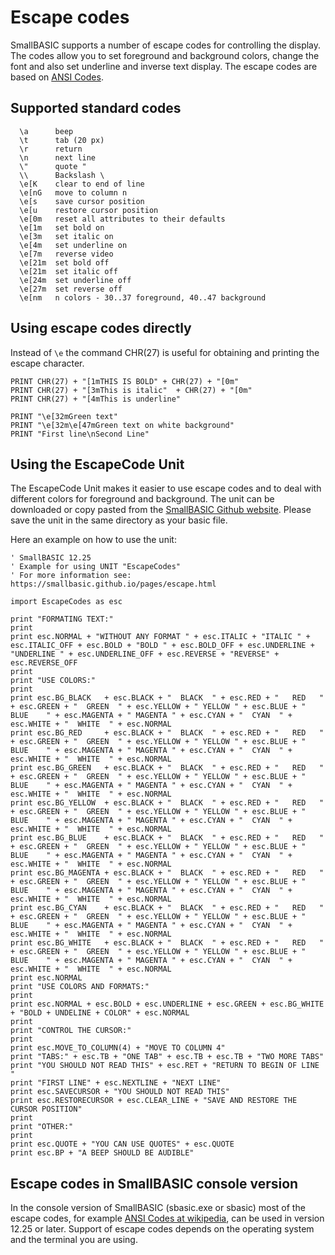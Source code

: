 # Escape codes

SmallBASIC supports a number of escape codes for controlling the display. The codes allow you to set foreground and background colors, change the font and also set underline and inverse text display. The escape codes are based on [ANSI Codes](http://en.wikipedia.org/wiki/ANSI_escape_code).

## Supported standard codes

```
  \a      beep
  \t      tab (20 px)
  \r      return
  \n      next line
  \"      quote "
  \\      Backslash \
  \e[K    clear to end of line
  \e[nG   move to column n
  \e[s    save cursor position
  \e[u    restore cursor position
  \e[0m   reset all attributes to their defaults
  \e[1m   set bold on
  \e[3m   set italic on
  \e[4m   set underline on
  \e[7m   reverse video
  \e[21m  set bold off
  \e[21m  set italic off
  \e[24m  set underline off
  \e[27m  set reverse off
  \e[nm   n colors - 30..37 foreground, 40..47 background
```

## Using escape codes directly

Instead of `\e` the command CHR(27) is useful for obtaining and printing the escape character.

```smallbasic
PRINT CHR(27) + "[1mTHIS IS BOLD" + CHR(27) + "[0m"
PRINT CHR(27) + "[3mThis is italic"  + CHR(27) + "[0m"
PRINT CHR(27) + "[4mThis is underline"

PRINT "\e[32mGreen text"
PRINT "\e[32m\e[47mGreen text on white background"
PRINT "First line\nSecond Line"
```

## Using the EscapeCode Unit

The EscapeCode Unit makes it easier to use escape codes and to deal with different colors for foreground and background. The unit can be downloaded  or copy pasted from the [SmallBASIC Github website](https://github.com/smallbasic/smallbasic.plugins/blob/master/units/EscapeCodes.bas). Please save the unit in the same directory as your basic file.

Here an example on how to use the unit:

```smallbasic
' SmallBASIC 12.25
' Example for using UNIT "EscapeCodes"
' For more information see: https://smallbasic.github.io/pages/escape.html

import EscapeCodes as esc

print "FORMATING TEXT:"
print
print esc.NORMAL + "WITHOUT ANY FORMAT " + esc.ITALIC + "ITALIC " + esc.ITALIC_OFF + esc.BOLD + "BOLD " + esc.BOLD_OFF + esc.UNDERLINE + "UNDERLINE " + esc.UNDERLINE_OFF + esc.REVERSE + "REVERSE" + esc.REVERSE_OFF
print
print "USE COLORS:"
print
print esc.BG_BLACK   + esc.BLACK + "  BLACK  " + esc.RED + "   RED   " + esc.GREEN + "  GREEN  " + esc.YELLOW + " YELLOW " + esc.BLUE + "  BLUE    " + esc.MAGENTA + " MAGENTA " + esc.CYAN + "  CYAN  " + esc.WHITE + "  WHITE  " + esc.NORMAL
print esc.BG_RED     + esc.BLACK + "  BLACK  " + esc.RED + "   RED   " + esc.GREEN + "  GREEN  " + esc.YELLOW + " YELLOW " + esc.BLUE + "  BLUE    " + esc.MAGENTA + " MAGENTA " + esc.CYAN + "  CYAN  " + esc.WHITE + "  WHITE  " + esc.NORMAL
print esc.BG_GREEN   + esc.BLACK + "  BLACK  " + esc.RED + "   RED   " + esc.GREEN + "  GREEN  " + esc.YELLOW + " YELLOW " + esc.BLUE + "  BLUE    " + esc.MAGENTA + " MAGENTA " + esc.CYAN + "  CYAN  " + esc.WHITE + "  WHITE  " + esc.NORMAL
print esc.BG_YELLOW  + esc.BLACK + "  BLACK  " + esc.RED + "   RED   " + esc.GREEN + "  GREEN  " + esc.YELLOW + " YELLOW " + esc.BLUE + "  BLUE    " + esc.MAGENTA + " MAGENTA " + esc.CYAN + "  CYAN  " + esc.WHITE + "  WHITE  " + esc.NORMAL
print esc.BG_BLUE    + esc.BLACK + "  BLACK  " + esc.RED + "   RED   " + esc.GREEN + "  GREEN  " + esc.YELLOW + " YELLOW " + esc.BLUE + "  BLUE    " + esc.MAGENTA + " MAGENTA " + esc.CYAN + "  CYAN  " + esc.WHITE + "  WHITE  " + esc.NORMAL
print esc.BG_MAGENTA + esc.BLACK + "  BLACK  " + esc.RED + "   RED   " + esc.GREEN + "  GREEN  " + esc.YELLOW + " YELLOW " + esc.BLUE + "  BLUE    " + esc.MAGENTA + " MAGENTA " + esc.CYAN + "  CYAN  " + esc.WHITE + "  WHITE  " + esc.NORMAL
print esc.BG_CYAN    + esc.BLACK + "  BLACK  " + esc.RED + "   RED   " + esc.GREEN + "  GREEN  " + esc.YELLOW + " YELLOW " + esc.BLUE + "  BLUE    " + esc.MAGENTA + " MAGENTA " + esc.CYAN + "  CYAN  " + esc.WHITE + "  WHITE  " + esc.NORMAL
print esc.BG_WHITE   + esc.BLACK + "  BLACK  " + esc.RED + "   RED   " + esc.GREEN + "  GREEN  " + esc.YELLOW + " YELLOW " + esc.BLUE + "  BLUE    " + esc.MAGENTA + " MAGENTA " + esc.CYAN + "  CYAN  " + esc.WHITE + "  WHITE  " + esc.NORMAL
print esc.NORMAL
print "USE COLORS AND FORMATS:"
print
print esc.NORMAL + esc.BOLD + esc.UNDERLINE + esc.GREEN + esc.BG_WHITE + "BOLD + UNDELINE + COLOR" + esc.NORMAL
print
print "CONTROL THE CURSOR:"
print
print esc.MOVE_TO_COLUMN(4) + "MOVE TO COLUMN 4"
print "TABS:" + esc.TB + "ONE TAB" + esc.TB + esc.TB + "TWO MORE TABS"
print "YOU SHOULD NOT READ THIS" + esc.RET + "RETURN TO BEGIN OF LINE "
print "FIRST LINE" + esc.NEXTLINE + "NEXT LINE"
print esc.SAVECURSOR + "YOU SHOULD NOT READ THIS" 
print esc.RESTORECURSOR + esc.CLEAR_LINE + "SAVE AND RESTORE THE CURSOR POSITION"
print
print "OTHER:"
print
print esc.QUOTE + "YOU CAN USE QUOTES" + esc.QUOTE
print esc.BP + "A BEEP SHOULD BE AUDIBLE"
```

## Escape codes in SmallBASIC console version

In the console version of SmallBASIC (sbasic.exe or sbasic) most of the escape codes, for example [ANSI Codes at wikipedia](http://en.wikipedia.org/wiki/ANSI_escape_code), can be used in version 12.25 or later. Support of escape codes depends on the operating system and the terminal you are using.


